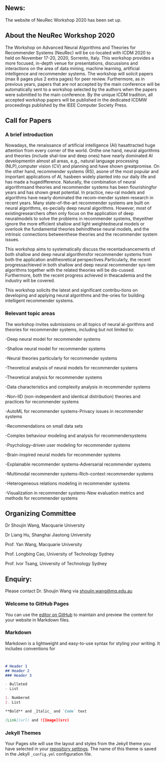 ## **News:**
The website of NeuRec Workshop 2020 has been set up. 


## **About the NeuRec Workshop 2020** 
The Workshop on Advanced Neural Algorithms and Theories for Recommender Systems (NeuRec) will be co-located with ICDM 2020 to held on November 17-20, 2020, Sorrento, Italy. This workshop provides a more focused, in-depth venue for presentations, discussions and interactions on the area of data mining, machine learning, artificial intelligence and recommender systems. The workshop will solicit papers (max 8 pages plus 2 extra pages) for peer review. Furthermore, as in previous years, papers that are not accepted by the main conference will be automatically sent to a workshop selected by the authors when the papers were submitted to the main conference. By the unique ICDM tradition, all accepted workshop papers will be published in the dedicated ICDMW proceedings published by the IEEE Computer Society Press.


## **Call for Papers**
### A brief introduction
Nowadays, the renaissance of artificial intelligence (AI) hasattracted huge attention from every corner of the world.  Onthe one hand,  neural algorithms and theories (include shal-low and deep ones) have nearly dominated AI developmentin almost all areas, e.g., natural language processing (NLP),computer  vision  (CV)  and  planning  and  have  shown  greatpromise.  On the other hand, recommender systems (RS), asone of the most popular and important applications of AI, hasbeen widely planted into our daily life and has made a hugedifference.  Naturally, the combination of neural algorithmsand theories and recommender systems has been flourishingfor  years  and  has  shown  great  potential.   In  practice,  neu-ral models and algorithms have nearly dominated the recom-mender system research in recent years.  Many state-of-the-art recommender systems are built on neural algorithms, es-pecially deep neural algorithms.  However, most of existingresearchers often only focus on the application of deep neuralmodels to solve the problems in recommender systems, theyeither  ignore  the  more  efficient  shallow  and  light  weightedneural models or overlook the fundamental theories behindthese neural models,  and the intrinsic connections betweenthese theories and the recommender system issues.

This  workshop  aims  to  systematically  discuss  the  recentadvancements  of  both  shallow  and  deep  neural  algorithmsfor  recommender  systems  from  both  the  application  andtheoretical  perspectives.Particularly,  the  recent  progressachieved in both shallow and deep neural recommender sys-tem algorithms together with the related theories will be dis-cussed. Furthermore, both the recent progress achieved in theacademia and the industry will be covered.

This workshop solicits the latest and significant contribu-tions on developing and applying neural algorithms and the-ories for building intelligent recommender systems.

### Relevant topic areas
The workshop invites submissions on all topics of neural al-gorithms  and  theories  for  recommender  systems,  including
but not limited to:

-Deep neural model for recommender systems

-Shallow neural model for recommender systems

-Neural theories particularly for recommender systems

-Theoretical analysis of neural models for recommender systems

-Theoretical analysis for recommender systems

-Data  characteristics  and  complexity  analysis  in  recommender systems

-Non-IID (non-independent and identical distribution) theories and practices for recommender systems

-AutoML for recommender systems-Privacy issues in recommender systems

-Recommendations on small data sets

-Complex behaviour modeling and analysis for recommendersystems

-Psychology-driven user modeling for recommender systems

-Brain-inspired neural models for recommender systems

-Explainable recommender systems-Adversarial recommender systems

-Multimodal recommender systems-Rich-context recommender systems

-Heterogeneous relations modeling in recommender systems

-Visualization in recommender systems-New evaluation metrics and methods for recommender systems


## **Organizing Committee**
Dr Shoujin Wang, Macquarie University

Dr Liang Hu, Shanghai Jiaotong University

Prof. Yan Wang, Macquarie University

Prof. Longbing Cao, University of Technology Sydney

Prof. Ivor Tsang, University of Technology Sydney

## Enquiry: 
Please contact Dr. Shoujin Wang via shoujin.wang@mq.edu.au




### Welcome to GitHub Pages

You can use the [editor on GitHub](https://github.com/786121244/NeuRec-Workshop/edit/master/index.md) to maintain and preview the content for your website in Markdown files.


### Markdown

Markdown is a lightweight and easy-to-use syntax for styling your writing. It includes conventions for

```markdown


# Header 1
## Header 2
### Header 3

- Bulleted
- List

1. Numbered
2. List

**Bold** and _Italic_ and `Code` text

[Link](url) and ![Image](src)
```

### Jekyll Themes

Your Pages site will use the layout and styles from the Jekyll theme you have selected in your [repository settings](https://github.com/786121244/NeuRec-Workshop/settings). The name of this theme is saved in the Jekyll `_config.yml` configuration file.

